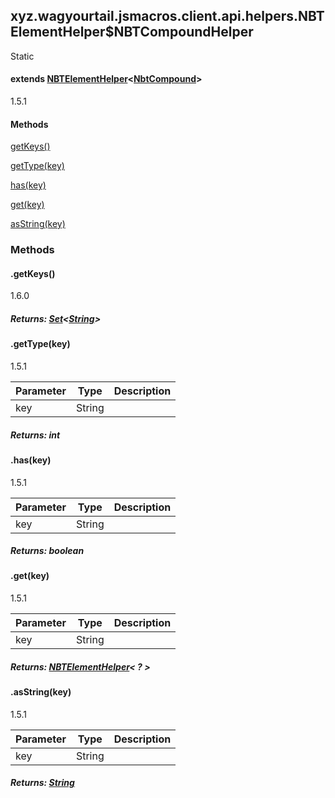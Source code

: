 

xyz.wagyourtail.jsmacros.client.api.helpers.NBTElementHelper$NBTCompoundHelper
------------------------------------------------------------------------------

Static
#### extends [NBTElementHelper](1.9.2/xyz/wagyourtail/jsmacros/client/api/helpers/NBTElementHelper.html)<[NbtCompound](https://wagyourtail.xyz/Projects/MinecraftMappingViewer/App?mapping=INTERMEDIARY,YARN&version=1.20.5&search=net/minecraft/nbt/NbtCompound)>

1.5.1

#### Methods

[getKeys()](#getKeys-)


[getType(key)](#getType-String-)


[has(key)](#has-String-)


[get(key)](#get-String-)


[asString(key)](#asString-String-)



### Methods

#### .getKeys()

1.6.0


##### Returns: [Set](https://docs.oracle.com/javase/8/docs/api/index.html?java/util/Set.html)<[String](https://docs.oracle.com/javase/8/docs/api/index.html?java/lang/String.html)>



#### .getType(key)

1.5.1

| Parameter | Type | Description |
|---|---|---|
| key | String |  |

##### Returns: int



#### .has(key)

1.5.1

| Parameter | Type | Description |
|---|---|---|
| key | String |  |

##### Returns: boolean



#### .get(key)

1.5.1

| Parameter | Type | Description |
|---|---|---|
| key | String |  |

##### Returns: [NBTElementHelper](1.9.2/xyz/wagyourtail/jsmacros/client/api/helpers/NBTElementHelper.html)< ? >



#### .asString(key)

1.5.1

| Parameter | Type | Description |
|---|---|---|
| key | String |  |

##### Returns: [String](https://docs.oracle.com/javase/8/docs/api/index.html?java/lang/String.html)




